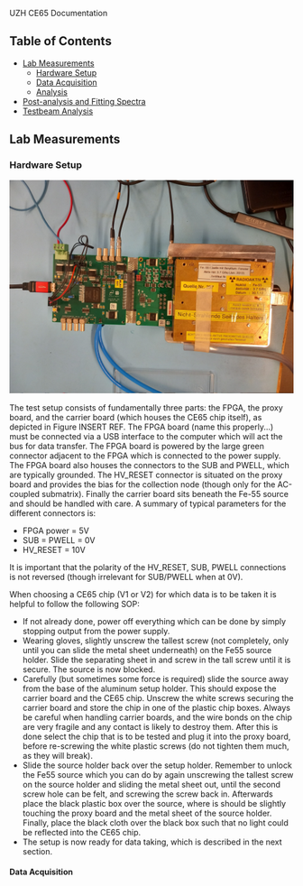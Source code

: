 UZH CE65 Documentation

## Table of Contents
- [Lab Measurements](#heading-1)
  - [Hardware Setup](#subheading-2-1)
  - [Data Acquisition](#subheading-2-2)
  - [Analysis](#subheading-2-2)
- [Post-analysis and Fitting Spectra](#heading-2)
- [Testbeam Analysis](#heading-3)

## Lab Measurements
### Hardware Setup
![Alt text](images/setup.jpg)

The test setup consists of fundamentally three parts: the FPGA, the proxy board, and the carrier board (which houses the CE65 chip itself), as depicted in Figure INSERT REF. The FPGA board (name this properly...) must be connected via a USB interface to the computer which will act the bus for data transfer. The FPGA board is powered by the large green connector adjacent to the FPGA which is connected to the power supply. The FPGA board also houses the connectors to the SUB and PWELL, which are typically grounded. The HV_RESET connector is situated on the proxy board and provides the bias for the collection node (though only for the AC-coupled submatrix). Finally the carrier board sits beneath the Fe-55 source and should be handled with care. 
A summary of typical parameters for the different connectors is:

 - FPGA power = 5V
 - SUB = PWELL = 0V
 - HV_RESET = 10V 
 
It is important that the polarity of the HV_RESET, SUB, PWELL connections is not reversed (though irrelevant for SUB/PWELL when at 0V). 

When choosing a CE65 chip (V1 or V2) for which data is to be taken it is helpful to follow the following SOP: 

 - If not already done, power off everything which can be done by simply stopping output from the power supply. 
 - Wearing gloves, slightly unscrew the tallest screw (not completely, only until you can slide the metal sheet underneath) on the Fe55 source holder. Slide the separating sheet in and screw in the tall screw until it is secure. The source is now blocked. 
 - Carefully (but sometimes some force is required) slide the source away from the base of the aluminum setup holder. This should expose the carrier board and the CE65 chip. Unscrew the white screws securing the carrier board and store the chip in one of the plastic chip boxes. Always be careful when handling carrier boards, and the wire bonds on the chip are very fragile and any contact is likely to destroy them. After this is done select the chip that is to be tested and plug it into the proxy board, before re-screwing the white plastic screws (do not tighten them much, as they will break).  
 - Slide the source holder back over the setup holder. Remember to unlock the Fe55 source which you can do by again unscrewing the tallest screw on the source holder and sliding the metal sheet out, until the second screw hole can be felt, and screwing the screw back in. Afterwards place the black plastic box over the source, where is should be slightly touching the proxy board and the metal sheet of the source holder. Finally, place the black cloth over the black box such that no light could be reflected into the CE65 chip. 
 - The setup is now ready for data taking, which is described in the next section. 

#### Data Acquisition
